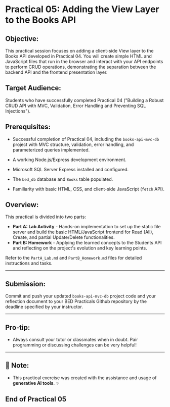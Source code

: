 # Practical 05: Adding the View Layer to the Books API

## Objective:

This practical session focuses on adding a client-side View layer to the Books API developed in Practical 04. You will create simple HTML and JavaScript files that run in the browser and interact with your API endpoints to perform CRUD operations, demonstrating the separation between the backend API and the frontend presentation layer.

## Target Audience:

Students who have successfully completed Practical 04 ("Building a Robust CRUD API with MVC, Validation, Error Handling and Preventing SQL Injections").

## Prerequisites:

- Successful completion of Practical 04, including the `books-api-mvc-db` project with MVC structure, validation, error handling, and parameterized queries implemented.

- A working Node.js/Express development environment.

- Microsoft SQL Server Express installed and configured.

- The `bed_db` database and `Books` table populated.

- Familiarity with basic HTML, CSS, and client-side JavaScript (`fetch` API).

## Overview:

This practical is divided into two parts:

- **Part A: Lab Activity** - Hands-on implementation to set up the static file server and build the basic HTML/JavaScript frontend for Read (All), Create, and partial Update/Delete functionalities.
- **Part B: Homework** - Applying the learned concepts to the Students API and reflecting on the project's evolution and key learning points.

Refer to the `PartA_Lab.md` and `PartB_Homework.md` files for detailed instructions and tasks.

---

## Submission:

Commit and push your updated `books-api-mvc-db` project code and your reflection document to your BED Practicals Github repository by the deadline specified by your instructor.

---

## Pro-tip:

- Always consult your tutor or classmates when in doubt. Pair programming or discussing challenges can be very helpful!

---

## 🤖 Note:

- This practical exercise was created with the assistance and usage of **generative AI tools**. ✨

## End of Practical 05
